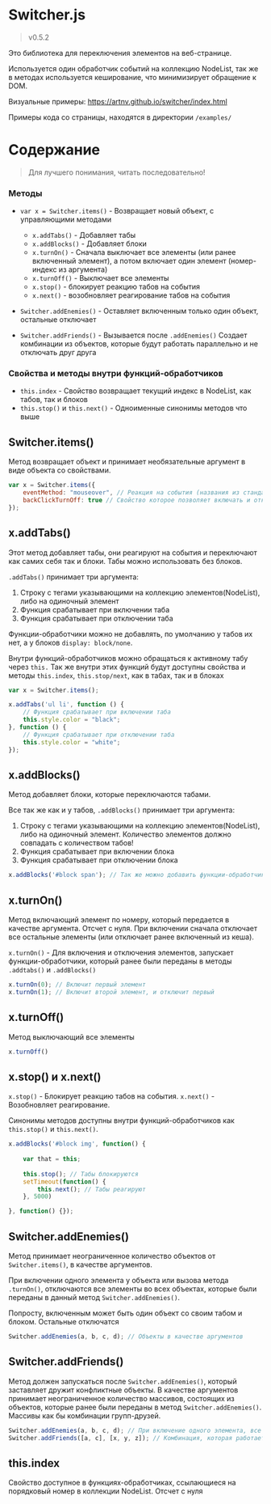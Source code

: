 # Switcher.js
> v0.5.2

Это библиотека для переключения элементов на веб-странице.

Используется один обработчик событий на коллекцию NodeList, так же в методах используется кеширование, что минимизирует обращение к DOM.


Визуальные примеры: https://artnv.github.io/switcher/index.html

Примеры кода со страницы, находятся в директории `/examples/`


# Содержание
> Для лучшего понимания, читать последовательно!

### Методы
- `var x = Switcher.items()` 	- Возвращает новый объект, с управляющими методами
  - `x.addTabs()` 				- Добавляет табы
  - `x.addBlocks()` 			- Добавляет блоки
  - `x.turnOn()` 				- Сначала выключает все элементы (или ранее включенный элемент), а потом включает один элемент (номер-индекс из аргумента)
  - `x.turnOff()` 				- Выключает все элементы
  - `x.stop()` 					- блокирует реакцию табов на события
  - `x.next()` 					- возобновляет реагирование табов на события

- `Switcher.addEnemies()` 		- Оставляет включенным только один объект, остальные отключает
- `Switcher.addFriends()` 		- Вызывается после `.addEnemies()` Создает комбинации из объектов, которые будут работать параллельно и не отключать друг друга

### Свойства и методы внутри функций-обработчиков
- `this.index` - Свойство возвращает текущий индекс в NodeList, как табов, так и блоков
- `this.stop()` и `this.next()` - Одноименные синонимы методов что выше



## Switcher.items()
Метод возвращает объект и принимает необязательные аргумент в виде объекта со свойствами. 

```js
var x = Switcher.items({
	eventMethod: "mouseover", // Реакция на события (названия из стандартного списка). По умолчанию - onclick
	backClickTurnOff: true // Свойство которое позволяет включать и отключать один и тот же элемент, при повторном событии. По умолчанию - false 
});
```



## x.addTabs()
Этот метод добавляет табы, они реагируют на события и переключают как самих себя так и блоки. Табы можно использовать без блоков.

`.addTabs()` принимает три аргумента:
1. Строку с тегами указывающими на коллекцию элементов(NodeList), либо на одиночный элемент
2. Функция срабатывает при включении таба
3. Функция срабатывает при отключении таба

Функции-обработчики можно не добавлять, по умолчанию у табов их нет, а у блоков `display: block/none`.

Внутри функций-обработчиков можно обращаться к активному табу через `this.`
Так же внутри этих функций будут доступны свойства и методы `this.index`, `this.stop/next`, как в табах, так и в блоках

```js
var x = Switcher.items();

x.addTabs('ul li', function () {
	// Функция срабатывает при включении таба
	this.style.color = "black";
}, function () {
	// Функция срабатывает при отключении таба
	this.style.color = "white";
});
```



## x.addBlocks()
Метод добавляет блоки, которые переключаются табами.

Все так же как и у табов, `.addBlocks()` принимает три аргумента:
1. Строку с тегами указывающими на коллекцию элементов(NodeList), либо на одиночный элемент. Количество элементов должно совпадать с количеством табов!
2. Функция срабатывает при включении блока
3. Функция срабатывает при отключении блока

```js
x.addBlocks('#block span'); // Так же можно добавить функции-обработчики. Поведение такое же как и у табов
```



## x.turnOn()
Метод включающий элемент по номеру, который передается в качестве аргумента. Отсчет с нуля.
При включении сначала отключает все остальные элементы (или отключает ранее включенный из кеша).

`x.turnOn()` - Для включения и отключения элементов, запускает функции-обработчики, который ранее были переданы в методы `.addtabs()` и `.addBlocks()`

```js
x.turnOn(0); // Включит первый элемент
x.turnOn(1); // Включит второй элемент, и отключит первый
```



## x.turnOff()
Метод выключающий все элементы
```js
x.turnOff()
```


## x.stop() и x.next()
`x.stop()` - Блокирует реакцию табов на события.
`x.next()` - Возобновляет реагирование.

Синонимы методов доступны внутри функций-обработчиков как `this.stop()` и `this.next()`.

```js
x.addBlocks('#block img', function() {
	
	var that = this;
	
	this.stop(); // Табы блокируются
	setTimeout(function() {
		this.next(); // Табы реагируют
	}, 5000)

}, function() {});
```

## Switcher.addEnemies()
Метод принимает неограниченное количество объектов от `Switcher.items()`, в качестве аргументов.

При включении одного элемента у объекта или вызова метода `.turnOn()`, отключаются все элементы во всех объектах, которые были переданы в данный метод `Switcher.addEnemies()`.

Попросту, включенным может быть один объект со своим табом и блоком. Остальные отключатся

```js
Switcher.addEnemies(a, b, c, d); // Объекты в качестве аргументов
```


## Switcher.addFriends()
Метод должен запускаться после `Switcher.addEnemies()`, который заставляет дружит конфликтные объекты.
В качестве аргументов принимает неограниченное количество массивов, состоящих из объектов, которые ранее были переданы в метод `Switcher.addEnemies()`. Массивы как бы комбинации групп-друзей.

```js
Switcher.addEnemies(a, b, c, d); // При включение одного элемента, все объекты будут отключатся, кроме активного
Switcher.addFriends([a, c], [x, y, z]); // Комбинация, которая работает параллельно, не отключая друг друга.
```


## this.index
Свойство доступное в функциях-обработчиках, ссылающиеся на порядковый номер в коллекции NodeList. Отсчет с нуля
